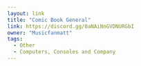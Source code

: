 ```yaml
---
layout: link
title: "Comic Book General"
link: https://discord.gg/0aNAiNnGVDNURGbI
owner: "Musicfanmatt"
tags: 
  - Other
  - Computers, Consoles and Company
---
```

